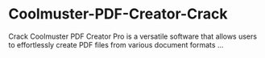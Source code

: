 # Coolmuster-PDF-Creator-Crack
Crack Coolmuster PDF Creator Pro is a versatile software that allows users to effortlessly create PDF files from various document formats ...
